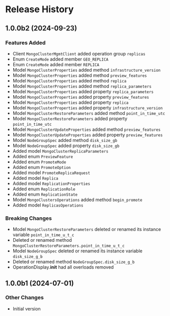 # Release History

## 1.0.0b2 (2024-09-23)

### Features Added

  - Client `MongoClusterMgmtClient` added operation group `replicas`
  - Enum `CreateMode` added member `GEO_REPLICA`
  - Enum `CreateMode` added member `REPLICA`
  - Model `MongoClusterProperties` added method `infrastructure_version`
  - Model `MongoClusterProperties` added method `preview_features`
  - Model `MongoClusterProperties` added method `replica`
  - Model `MongoClusterProperties` added method `replica_parameters`
  - Model `MongoClusterProperties` added property `replica_parameters`
  - Model `MongoClusterProperties` added property `preview_features`
  - Model `MongoClusterProperties` added property `replica`
  - Model `MongoClusterProperties` added property `infrastructure_version`
  - Model `MongoClusterRestoreParameters` added method `point_in_time_utc`
  - Model `MongoClusterRestoreParameters` added property `point_in_time_utc`
  - Model `MongoClusterUpdateProperties` added method `preview_features`
  - Model `MongoClusterUpdateProperties` added property `preview_features`
  - Model `NodeGroupSpec` added method `disk_size_gb`
  - Model `NodeGroupSpec` added property `disk_size_gb`
  - Added model `MongoClusterReplicaParameters`
  - Added enum `PreviewFeature`
  - Added enum `PromoteMode`
  - Added enum `PromoteOption`
  - Added model `PromoteReplicaRequest`
  - Added model `Replica`
  - Added model `ReplicationProperties`
  - Added enum `ReplicationRole`
  - Added enum `ReplicationState`
  - Model `MongoClustersOperations` added method `begin_promote`
  - Added model `ReplicasOperations`

### Breaking Changes

  - Model `MongoClusterRestoreParameters` deleted or renamed its instance variable `point_in_time_u_t_c`
  - Deleted or renamed method `MongoClusterRestoreParameters.point_in_time_u_t_c`
  - Model `NodeGroupSpec` deleted or renamed its instance variable `disk_size_g_b`
  - Deleted or renamed method `NodeGroupSpec.disk_size_g_b`
  - OperationDisplay.__init__ had all overloads removed

## 1.0.0b1 (2024-07-01)

### Other Changes

  - Initial version
